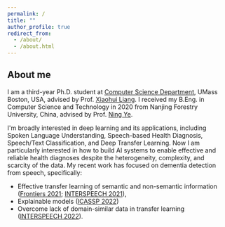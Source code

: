 ```yaml
---
permalink: /
title: ""
author_profile: true
redirect_from: 
  - /about/
  - /about.html
---
```


## About me

I am a third-year Ph.D. student at [Computer Science Department](https://www.cs.umb.edu/), UMass Boston, USA, advised
by Prof. [Xiaohui Liang](http://www.faculty.umb.edu/xiaohui.liang/). I received my B.Eng. in Computer Science and
Technology in 2020 from Nanjing Forestry University, China, advised by
Prof. [Ning Ye](https://it.njfu.edu.cn/szdw/20181224/i14051.html).

I'm broadly interested in deep learning and its applications, including Spoken Language Understanding, Speech-based Health Diagnosis, Speech/Text
Classification, and Deep Transfer Learning. 
Now I am particularly interested in how to build AI systems to enable
effective and reliable health diagnoses despite the heterogeneity, complexity, and scarcity of the data.
My recent work has focused on dementia detection from speech, specifically: 
- Effective transfer learning of semantic and non-semantic information ([Frontiers 2021](https://doi.org/10.3389/fcomp.2021.624683); [INTERSPEECH 2021](https://doi.org/10.21437/interspeech.2021-332)), 
- Explainable models ([ICASSP 2022](https://doi.org/10.1109/icassp43922.2022.9747006))
- Overcome lack of domain-similar data in transfer learning ([INTERSPEECH 2022](https://billzyx.github.io//files/10862_Paper.pdf)). 
